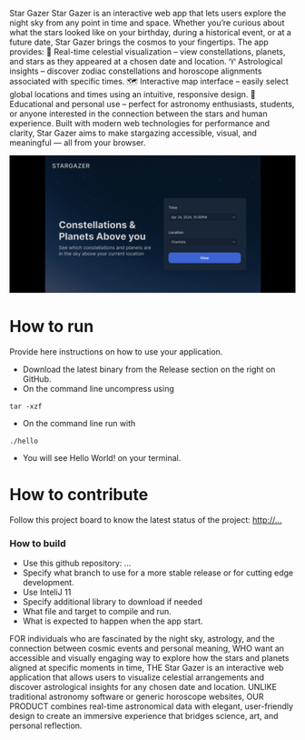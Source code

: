 Star Gazer
Star Gazer is an interactive web app that lets users explore the night sky from any point in time and space. Whether you’re curious about what the stars looked like on your birthday, during a historical event, or at a future date, Star Gazer brings the cosmos to your fingertips.
The app provides:
🌠 Real-time celestial visualization – view constellations, planets, and stars as they appeared at a chosen date and location.
♈ Astrological insights – discover zodiac constellations and horoscope alignments associated with specific times.
🗺️ Interactive map interface – easily select global locations and times using an intuitive, responsive design.
📱 Educational and personal use – perfect for astronomy enthusiasts, students, or anyone interested in the connection between the stars and human experience.
Built with modern web technologies for performance and clarity, Star Gazer aims to make stargazing accessible, visual, and meaningful — all from your browser.


![This is a screenshot.](mockup.png)
# How to run
Provide here instructions on how to use your application.   
- Download the latest binary from the Release section on the right on GitHub.  
- On the command line uncompress using
```
tar -xzf  
```
- On the command line run with
```
./hello
```
- You will see Hello World! on your terminal. 

# How to contribute
Follow this project board to know the latest status of the project: [http://...]([http://...])  

### How to build
- Use this github repository: ... 
- Specify what branch to use for a more stable release or for cutting edge development.  
- Use InteliJ 11
- Specify additional library to download if needed 
- What file and target to compile and run. 
- What is expected to happen when the app start. 


FOR individuals who are fascinated by the night sky, astrology, and the connection between cosmic events and personal meaning,
WHO want an accessible and visually engaging way to explore how the stars and planets aligned at specific moments in time,
THE Star Gazer is an interactive web application that allows users to visualize celestial arrangements and discover astrological insights for any chosen date and location.
UNLIKE traditional astronomy software or generic horoscope websites,
OUR PRODUCT combines real-time astronomical data with elegant, user-friendly design to create an immersive experience that bridges science, art, and personal reflection.
